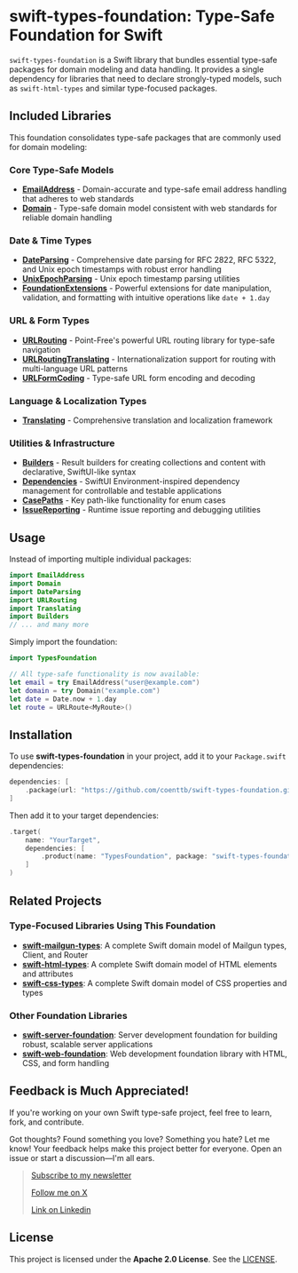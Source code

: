 # swift-types-foundation: Type-Safe Foundation for Swift

`swift-types-foundation` is a Swift library that bundles essential type-safe packages for domain modeling and data handling. It provides a single dependency for libraries that need to declare strongly-typed models, such as `swift-html-types` and similar type-focused packages.

## Included Libraries

This foundation consolidates type-safe packages that are commonly used for domain modeling:

### **Core Type-Safe Models**

- **[EmailAddress](https://github.com/coenttb/swift-emailaddress-type)** - Domain-accurate and type-safe email address handling that adheres to web standards
- **[Domain](https://github.com/coenttb/swift-domain-type)** - Type-safe domain model consistent with web standards for reliable domain handling

### **Date & Time Types**

- **[DateParsing](https://github.com/coenttb/swift-date-parsing)** - Comprehensive date parsing for RFC 2822, RFC 5322, and Unix epoch timestamps with robust error handling
- **[UnixEpochParsing](https://github.com/coenttb/swift-date-parsing)** - Unix epoch timestamp parsing utilities
- **[FoundationExtensions](https://github.com/coenttb/swift-foundation-extensions)** - Powerful extensions for date manipulation, validation, and formatting with intuitive operations like `date + 1.day`

### **URL & Form Types**

- **[URLRouting](https://github.com/pointfreeco/swift-url-routing)** - Point-Free's powerful URL routing library for type-safe navigation
- **[URLRoutingTranslating](https://github.com/coenttb/swift-url-routing-translating)** - Internationalization support for routing with multi-language URL patterns
- **[URLFormCoding](https://github.com/coenttb/swift-url-form-coding)** - Type-safe URL form encoding and decoding

### **Language & Localization Types**

- **[Translating](https://github.com/coenttb/swift-translating)** - Comprehensive translation and localization framework

### **Utilities & Infrastructure**

- **[Builders](https://github.com/coenttb/swift-builders)** - Result builders for creating collections and content with declarative, SwiftUI-like syntax
- **[Dependencies](https://github.com/pointfreeco/swift-dependencies)** - SwiftUI Environment-inspired dependency management for controllable and testable applications
- **[CasePaths](https://github.com/pointfreeco/swift-case-paths)** - Key path-like functionality for enum cases
- **[IssueReporting](https://github.com/pointfreeco/xctest-dynamic-overlay)** - Runtime issue reporting and debugging utilities

## Usage

Instead of importing multiple individual packages:

```swift
import EmailAddress
import Domain
import DateParsing
import URLRouting
import Translating
import Builders
// ... and many more
```

Simply import the foundation:

```swift
import TypesFoundation

// All type-safe functionality is now available:
let email = try EmailAddress("user@example.com")
let domain = try Domain("example.com")
let date = Date.now + 1.day
let route = URLRoute<MyRoute>()
```

## Installation

To use **swift-types-foundation** in your project, add it to your `Package.swift` dependencies:

```swift
dependencies: [
    .package(url: "https://github.com/coenttb/swift-types-foundation.git", from: "0.0.1")
]
```

Then add it to your target dependencies:

```swift
.target(
    name: "YourTarget",
    dependencies: [
        .product(name: "TypesFoundation", package: "swift-types-foundation")
    ]
)
```

## Related Projects

### Type-Focused Libraries Using This Foundation

- **[swift-mailgun-types](https://github.com/coenttb/swift-mailgun-types)**: A complete Swift domain model of Mailgun types, Client, and Router
- **[swift-html-types](https://github.com/coenttb/swift-html-types)**: A complete Swift domain model of HTML elements and attributes
- **[swift-css-types](https://github.com/coenttb/swift-css-types)**: A complete Swift domain model of CSS properties and types

### Other Foundation Libraries

- **[swift-server-foundation](https://github.com/coenttb/swift-server-foundation)**: Server development foundation for building robust, scalable server applications
- **[swift-web-foundation](https://www.github.com/coenttb/swift-web-foundation)**: Web development foundation library with HTML, CSS, and form handling

## Feedback is Much Appreciated!
  
If you're working on your own Swift type-safe project, feel free to learn, fork, and contribute.

Got thoughts? Found something you love? Something you hate? Let me know! Your feedback helps make this project better for everyone. Open an issue or start a discussion—I'm all ears.

> [Subscribe to my newsletter](http://coenttb.com/en/newsletter/subscribe)
>
> [Follow me on X](http://x.com/coenttb)
> 
> [Link on Linkedin](https://www.linkedin.com/in/tenthijeboonkkamp)

## License

This project is licensed under the **Apache 2.0 License**. See the [LICENSE](LICENSE).
